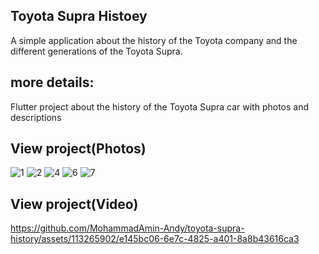 ## Toyota Supra Histoey

A simple application about the history of the Toyota company and the different generations of the Toyota Supra.

##  more details:
 Flutter project about the history of the Toyota Supra car with photos and descriptions

## View project(Photos)
![1](https://github.com/MohammadAmin-Andy/toyota-supra-history/assets/113265902/1195f35d-9d71-4e89-9b8a-083135cb1a29)
![2](https://github.com/MohammadAmin-Andy/toyota-supra-history/assets/113265902/d90ddf6c-aa31-418f-abde-de097f1178aa)
![4](https://github.com/MohammadAmin-Andy/toyota-supra-history/assets/113265902/afbd3efc-b9aa-477c-8a4d-32178b001b6f)
![6](https://github.com/MohammadAmin-Andy/toyota-supra-history/assets/113265902/5cdcc73c-2af7-488c-8c25-4db821192273)
![7](https://github.com/MohammadAmin-Andy/toyota-supra-history/assets/113265902/aa7f63a8-c6de-44c6-b011-1f81172cb45b)

## View project(Video)


https://github.com/MohammadAmin-Andy/toyota-supra-history/assets/113265902/e145bc06-6e7c-4825-a401-8a8b43616ca3

